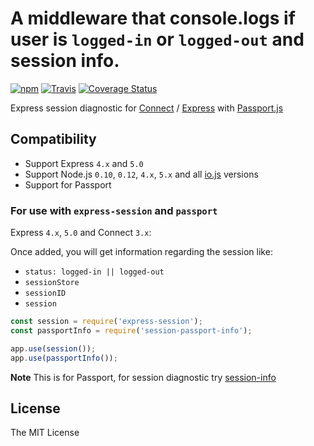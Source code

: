 # A middleware that console.logs if user is `logged-in` or `logged-out` and session info.

[![npm](https://img.shields.io/npm/v/session-passport-info.svg)](https://www.npmjs.com/package/session-passport-info)
[![Travis](https://img.shields.io/travis/rust-lang/rust.svg)](https://travis-ci.org/MattMcFarland/session-passport-info)
[![Coverage Status](https://coveralls.io/repos/MattMcFarland/session-passport-info/badge.svg?branch=master&service=github)](https://coveralls.io/github/MattMcFarland/session-passport-info?branch=master)

Express session diagnostic for
[Connect](https://github.com/senchalabs/connect) /
[Express](http://expressjs.com/) with [Passport.js](http://passportjs.org/)

## Compatibility

* Support Express `4.x` and `5.0`
* Support Node.js `0.10`, `0.12`, `4.x`, `5.x` and all [io.js](https://iojs.org) versions
* Support for Passport

### For use with `express-session` and `passport`

Express `4.x`, `5.0` and Connect `3.x`:

Once added, you will get information regarding the session like:

- `status: logged-in || logged-out`
- `sessionStore`
- `sessionID`
- `session`

```js
const session = require('express-session');
const passportInfo = require('session-passport-info');

app.use(session());
app.use(passportInfo());

```
__Note__    This is for Passport, for session diagnostic try [session-info](https://npmjs.com/package/session-info)


## License

The MIT License

